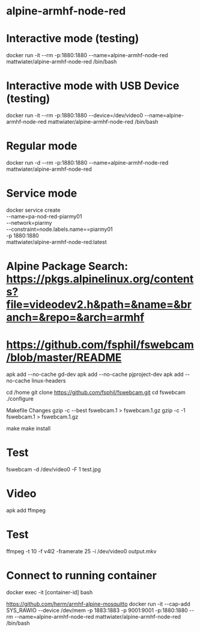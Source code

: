 # alpine-armhf-node-red

# Interactive mode (testing)
docker run -it --rm -p:1880:1880 --name=alpine-armhf-node-red mattwiater/alpine-armhf-node-red /bin/bash

# Interactive mode with USB Device (testing)
docker run -it --rm -p:1880:1880 --device=/dev/video0 --name=alpine-armhf-node-red mattwiater/alpine-armhf-node-red /bin/bash

# Regular mode
docker run -d --rm -p:1880:1880 --name=alpine-armhf-node-red mattwiater/alpine-armhf-node-red

# Service mode
docker service create \
  --name=pa-nod-red-piarmy01 \
  --network=piarmy \
  --constraint=node.labels.name==piarmy01 \
  -p 1880:1880 \
    mattwiater/alpine-armhf-node-red:latest

# Alpine Package Search: https://pkgs.alpinelinux.org/contents?file=videodev2.h&path=&name=&branch=&repo=&arch=armhf

# https://github.com/fsphil/fswebcam/blob/master/README
apk add --no-cache gd-dev
apk add --no-cache pjproject-dev
apk add --no-cache linux-headers

cd /home
git clone https://github.com/fsphil/fswebcam.git
cd fswebcam
./configure

Makefile Changes
gzip -c --best fswebcam.1 > fswebcam.1.gz
gzip -c -1 fswebcam.1 > fswebcam.1.gz

make
make install

# Test
fswebcam -d /dev/video0 -F 1 test.jpg

# Video
apk add ffmpeg

# Test
ffmpeg -t 10 -f v4l2 -framerate 25 -i /dev/video0 output.mkv



# Connect to running container
docker exec -it [container-id] bash


https://github.com/herm/armhf-alpine-mosquitto
docker run -it --cap-add SYS_RAWIO --device /dev/mem -p 1883:1883 -p 9001:9001 -p:1880:1880 --rm --name=alpine-armhf-node-red mattwiater/alpine-armhf-node-red /bin/bash


